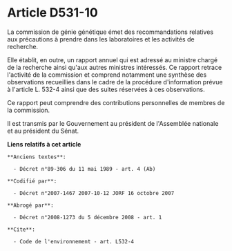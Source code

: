 # Article D531-10

La commission de génie génétique émet des recommandations relatives aux précautions à prendre dans les laboratoires et les
activités de recherche.

Elle établit, en outre, un rapport annuel qui est adressé au ministre chargé de la recherche ainsi qu'aux autres ministres
intéressés. Ce rapport retrace l'activité de la commission et comprend notamment une synthèse des observations recueillies
dans le cadre de la procédure d'information prévue à l'article L. 532-4 ainsi que des suites réservées à ces observations.

Ce rapport peut comprendre des contributions personnelles de membres de la commission.

Il est transmis par le Gouvernement au président de l'Assemblée nationale et au président du Sénat.

**Liens relatifs à cet article**

	**Anciens textes**:

	  - Décret n°89-306 du 11 mai 1989 - art. 4 (Ab)

	**Codifié par**:

	  - Décret n°2007-1467 2007-10-12 JORF 16 octobre 2007

	**Abrogé par**:

	  - Décret n°2008-1273 du 5 décembre 2008 - art. 1

	**Cite**:

	  - Code de l'environnement - art. L532-4
